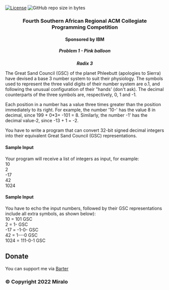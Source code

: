 [![License](https://img.shields.io/github/license/sixtusmiracle/ibm_gsc_problem)](LICENSE)
![GitHub repo size in bytes](https://img.shields.io/github/repo-size/sixtusmiracle/ibm_gsc_problem)

<h3 style="text-align:center;margin-bottom:1em;">Fourth Southern African Regional ACM Collegiate Programming Competition</h3>
<h4 style="text-align:center;margin-bottom:1em;">Sponsored by IBM</h4>
<h5 style="text-align:center;">Problem 1 - Pink balloon</h5>
<h5 style="text-align:center;margin-bottom:1em;">Radix 3</h5>

The Great Sand Council (GSC) of the planet Phleebutt (apologies to Sierra) have devised a base 3 number system to suit their physiology. The symbols used to represent the three valid digits of their number system are o.1, and following the unusual configuration of their "hands' (don't ask). The decimal counterparts of the three symbols are, respectively, 0, 1 and
-1.

Each position in a number has a value three times greater than the position immediately to its right. For example, the number '10-' has the value 8 in decimal, since 199 + 0*3+ -101 = 8. Similarly, the number -1' has the decimal value-2, since -13 + 1 = -2.

You have to write a program that can convert 32-bit signed decimal integers into their equivalent Great Sand Council (GSC) representations.

#### Sample Input
Your program will receive a list of integers as input, for example:<br>
10<br> 2<br> -17<br> 42<br> 1024<br>

#### Sample Input
You have to echo the input numbers, followed by their GSC representations include all extra symbols, as shown below):<br>
 10 = 101 GSC <br> 2 = 1- GSC <br> -17 =  -1-0- GSC <br> 42 = 1---0 GSC<br> 1024 = 111-0-1 GSC<br>

## Donate
You can support me via [Barter](https://barter.me/sixtusagbo)

### &copy; Copyright 2022 Miralo